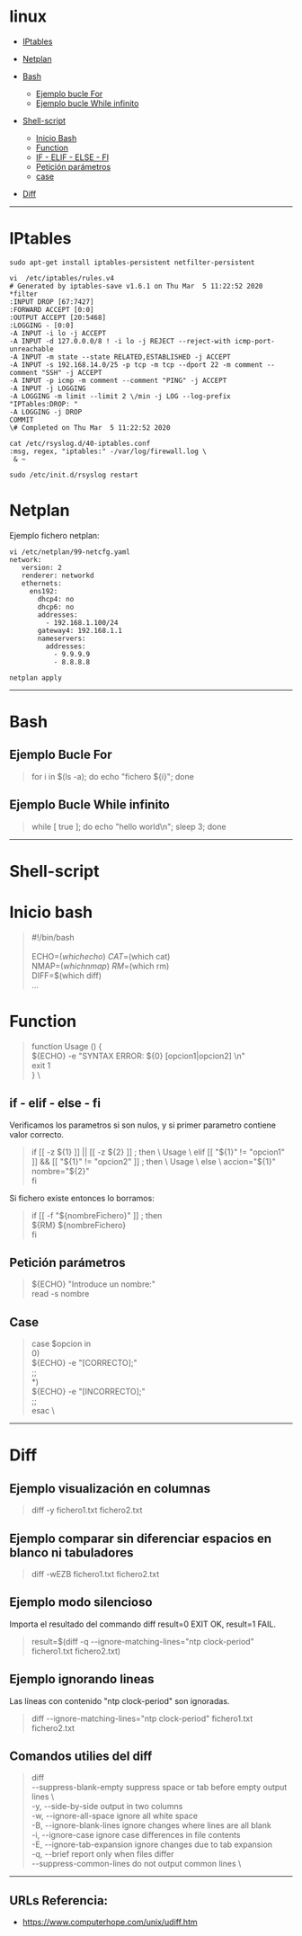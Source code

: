 # linux

- [IPtables](#iptables)

- [Netplan](#netplan)

- [Bash](#bash)
  - [Ejemplo bucle For](#ejemplo-bucle-for)
  - [Ejemplo bucle While infinito](#ejemplo-bucle-while-infinito)  
  
- [Shell-script](#shell-script)
  - [Inicio Bash](#inicio-bash)
  - [Function](#Function)
  - [IF - ELIF - ELSE - FI ](#if-elif-else-fi)
  - [Petición parámetros](#peticion-parámetros)
  - [case](#case)  
  
- [Diff](#diff)

***

# IPtables

    sudo apt-get install iptables-persistent netfilter-persistent

    vi  /etc/iptables/rules.v4 
    # Generated by iptables-save v1.6.1 on Thu Mar  5 11:22:52 2020
    *filter
    :INPUT DROP [67:7427]
    :FORWARD ACCEPT [0:0]
    :OUTPUT ACCEPT [20:5468]
    :LOGGING - [0:0]
    -A INPUT -i lo -j ACCEPT
    -A INPUT -d 127.0.0.0/8 ! -i lo -j REJECT --reject-with icmp-port-unreachable
    -A INPUT -m state --state RELATED,ESTABLISHED -j ACCEPT
    -A INPUT -s 192.168.14.0/25 -p tcp -m tcp --dport 22 -m comment --comment "SSH" -j ACCEPT
    -A INPUT -p icmp -m comment --comment "PING" -j ACCEPT
    -A INPUT -j LOGGING
    -A LOGGING -m limit --limit 2 \/min -j LOG --log-prefix "IPTables:DROP: "
    -A LOGGING -j DROP
    COMMIT
    \# Completed on Thu Mar  5 11:22:52 2020

    cat /etc/rsyslog.d/40-iptables.conf 
    :msg, regex, "iptables:" -/var/log/firewall.log \
     & ~

    sudo /etc/init.d/rsyslog restart


# Netplan

Ejemplo fichero netplan:

    vi /etc/netplan/99-netcfg.yaml 
    network:
       version: 2
       renderer: networkd
       ethernets:
         ens192:
           dhcp4: no
           dhcp6: no
           addresses:
             - 192.168.1.100/24
           gateway4: 192.168.1.1
           nameservers:
             addresses:
               - 9.9.9.9
               - 8.8.8.8 
          
    netplan apply

***

# Bash

## Ejemplo Bucle For
> for i in $(ls -a); do echo "fichero ${i}"; done

## Ejemplo Bucle While infinito
> while [ true ]; do echo "hello world\n"; sleep 3; done

***

# Shell-script

# Inicio bash

> #!/bin/bash \
> \
> ECHO=$(which echo) \
> CAT=$(which cat) \
> NMAP=$(which nmap) \
> RM=$(which rm) \
> DIFF=$(which diff) \
> ...

# Function 

> function Usage () { \
>         ${ECHO} -e "SYNTAX ERROR: ${0} [opcion1|opcion2] <nombre>\n" \
>         exit 1 \
> } \
  
## if - elif - else - fi  

Verificamos los parametros si son nulos, y si primer parametro contiene valor correcto.

> if [[ -z ${1} ]] || [[ -z ${2} ]] ; then \
>         Usage \
> elif [[ "${1}" != "opcion1" ]] && [[ "${1}" != "opcion2" ]] ; then \
>         Usage \
> else \
> 	accion="${1}" \
> 	nombre="${2}" \
> fi

Si fichero existe entonces lo borramos:

>   if [[ -f "${nombreFichero}" ]] ; then \
>      ${RM} ${nombreFichero} \
>   fi


## Petición parámetros

> ${ECHO} "Introduce un nombre:" \
> read -s nombre

## Case 

>   case $opcion in \
>       0) \
>          ${ECHO} -e "[CORRECTO];" \
>          ;; \
>       *) \
>          ${ECHO} -e "[INCORRECTO];" \
>          ;; \
>   esac \

***
# Diff

## Ejemplo visualización en columnas
> diff -y fichero1.txt fichero2.txt

## Ejemplo comparar sin diferenciar espacios en blanco ni tabuladores
> diff -wEZB  fichero1.txt fichero2.txt

## Ejemplo modo silencioso
Importa el resultado del commando diff result=0 EXIT OK, result=1 FAIL.
> result=$(diff -q --ignore-matching-lines="ntp clock-period" fichero1.txt fichero2.txt)

## Ejemplo ignorando lineas
Las líneas con contenido "ntp clock-period" son ignoradas.
> diff --ignore-matching-lines="ntp clock-period" fichero1.txt fichero2.txt

## Comandos utilies del diff 
> diff \
>       --suppress-blank-empty     suppress space or tab before empty output lines   \            
>       -y, --side-by-side         output in two columns \
>       -w, --ignore-all-space     ignore all white space \
>       -B, --ignore-blank-lines   ignore changes where lines are all blank \
>       -i, --ignore-case          ignore case differences in file contents \
>       -E, --ignore-tab-expansion ignore changes due to tab expansion \
>       -q, --brief                report only when files differ \
>       --suppress-common-lines    do not output common lines \

***

## URLs Referencia:

- <https://www.computerhope.com/unix/udiff.htm>
